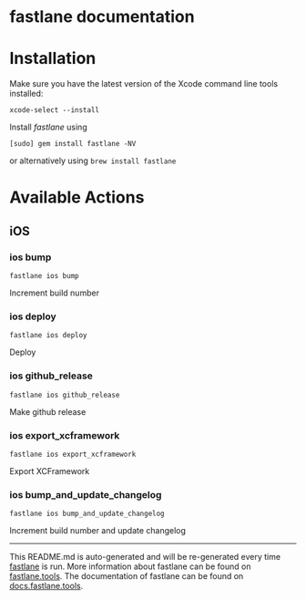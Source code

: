 fastlane documentation
================
# Installation

Make sure you have the latest version of the Xcode command line tools installed:

```
xcode-select --install
```

Install _fastlane_ using
```
[sudo] gem install fastlane -NV
```
or alternatively using `brew install fastlane`

# Available Actions
## iOS
### ios bump
```
fastlane ios bump
```
Increment build number
### ios deploy
```
fastlane ios deploy
```
Deploy
### ios github_release
```
fastlane ios github_release
```
Make github release
### ios export_xcframework
```
fastlane ios export_xcframework
```
Export XCFramework
### ios bump_and_update_changelog
```
fastlane ios bump_and_update_changelog
```
Increment build number and update changelog

----

This README.md is auto-generated and will be re-generated every time [fastlane](https://fastlane.tools) is run.
More information about fastlane can be found on [fastlane.tools](https://fastlane.tools).
The documentation of fastlane can be found on [docs.fastlane.tools](https://docs.fastlane.tools).
